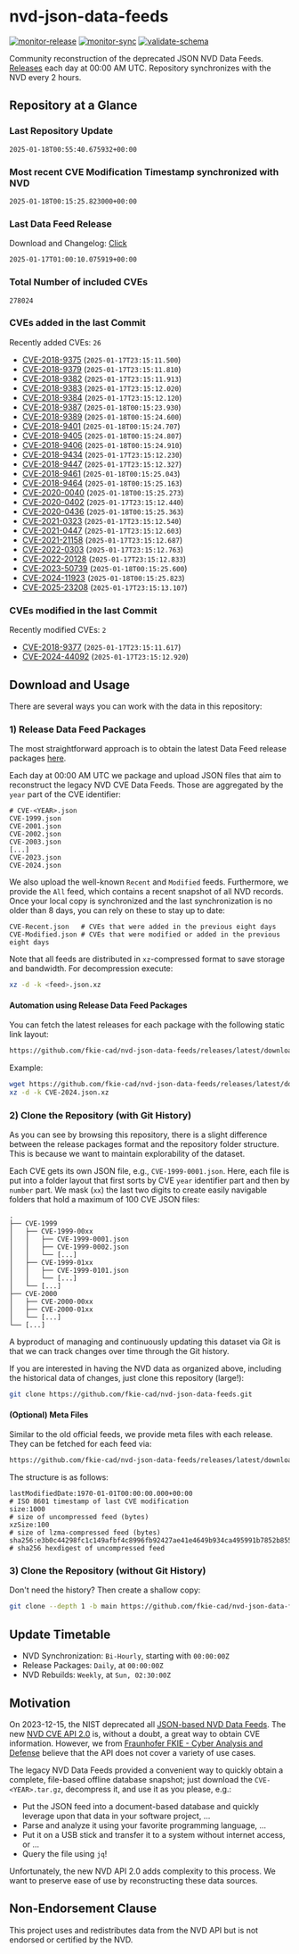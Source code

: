 # nvd-json-data-feeds

[![monitor-release](https://github.com/fkie-cad/nvd-json-data-feeds/actions/workflows/monitor_release.yml/badge.svg)](https://github.com/fkie-cad/nvd-json-data-feeds/actions/workflows/monitor_release.yml)
[![monitor-sync](https://github.com/fkie-cad/nvd-json-data-feeds/actions/workflows/monitor_sync.yml/badge.svg)](https://github.com/fkie-cad/nvd-json-data-feeds/actions/workflows/monitor_sync.yml)
[![validate-schema](https://github.com/fkie-cad/nvd-json-data-feeds/actions/workflows/validate_schema.yml/badge.svg)](https://github.com/fkie-cad/nvd-json-data-feeds/actions/workflows/validate_schema.yml)

Community reconstruction of the deprecated JSON NVD Data Feeds.
[Releases](https://github.com/fkie-cad/nvd-json-data-feeds/releases/latest) each day at 00:00 AM UTC.
Repository synchronizes with the NVD every 2 hours.

## Repository at a Glance

### Last Repository Update

```plain
2025-01-18T00:55:40.675932+00:00
```

### Most recent CVE Modification Timestamp synchronized with NVD

```plain
2025-01-18T00:15:25.823000+00:00
```

### Last Data Feed Release

Download and Changelog: [Click](https://github.com/fkie-cad/nvd-json-data-feeds/releases/latest)

```plain
2025-01-17T01:00:10.075919+00:00
```

### Total Number of included CVEs

```plain
278024
```

### CVEs added in the last Commit

Recently added CVEs: `26`

- [CVE-2018-9375](CVE-2018/CVE-2018-93xx/CVE-2018-9375.json) (`2025-01-17T23:15:11.500`)
- [CVE-2018-9379](CVE-2018/CVE-2018-93xx/CVE-2018-9379.json) (`2025-01-17T23:15:11.810`)
- [CVE-2018-9382](CVE-2018/CVE-2018-93xx/CVE-2018-9382.json) (`2025-01-17T23:15:11.913`)
- [CVE-2018-9383](CVE-2018/CVE-2018-93xx/CVE-2018-9383.json) (`2025-01-17T23:15:12.020`)
- [CVE-2018-9384](CVE-2018/CVE-2018-93xx/CVE-2018-9384.json) (`2025-01-17T23:15:12.120`)
- [CVE-2018-9387](CVE-2018/CVE-2018-93xx/CVE-2018-9387.json) (`2025-01-18T00:15:23.930`)
- [CVE-2018-9389](CVE-2018/CVE-2018-93xx/CVE-2018-9389.json) (`2025-01-18T00:15:24.600`)
- [CVE-2018-9401](CVE-2018/CVE-2018-94xx/CVE-2018-9401.json) (`2025-01-18T00:15:24.707`)
- [CVE-2018-9405](CVE-2018/CVE-2018-94xx/CVE-2018-9405.json) (`2025-01-18T00:15:24.807`)
- [CVE-2018-9406](CVE-2018/CVE-2018-94xx/CVE-2018-9406.json) (`2025-01-18T00:15:24.910`)
- [CVE-2018-9434](CVE-2018/CVE-2018-94xx/CVE-2018-9434.json) (`2025-01-17T23:15:12.230`)
- [CVE-2018-9447](CVE-2018/CVE-2018-94xx/CVE-2018-9447.json) (`2025-01-17T23:15:12.327`)
- [CVE-2018-9461](CVE-2018/CVE-2018-94xx/CVE-2018-9461.json) (`2025-01-18T00:15:25.043`)
- [CVE-2018-9464](CVE-2018/CVE-2018-94xx/CVE-2018-9464.json) (`2025-01-18T00:15:25.163`)
- [CVE-2020-0040](CVE-2020/CVE-2020-00xx/CVE-2020-0040.json) (`2025-01-18T00:15:25.273`)
- [CVE-2020-0402](CVE-2020/CVE-2020-04xx/CVE-2020-0402.json) (`2025-01-17T23:15:12.440`)
- [CVE-2020-0436](CVE-2020/CVE-2020-04xx/CVE-2020-0436.json) (`2025-01-18T00:15:25.363`)
- [CVE-2021-0323](CVE-2021/CVE-2021-03xx/CVE-2021-0323.json) (`2025-01-17T23:15:12.540`)
- [CVE-2021-0447](CVE-2021/CVE-2021-04xx/CVE-2021-0447.json) (`2025-01-17T23:15:12.603`)
- [CVE-2021-21158](CVE-2021/CVE-2021-211xx/CVE-2021-21158.json) (`2025-01-17T23:15:12.687`)
- [CVE-2022-0303](CVE-2022/CVE-2022-03xx/CVE-2022-0303.json) (`2025-01-17T23:15:12.763`)
- [CVE-2022-20128](CVE-2022/CVE-2022-201xx/CVE-2022-20128.json) (`2025-01-17T23:15:12.833`)
- [CVE-2023-50739](CVE-2023/CVE-2023-507xx/CVE-2023-50739.json) (`2025-01-18T00:15:25.600`)
- [CVE-2024-11923](CVE-2024/CVE-2024-119xx/CVE-2024-11923.json) (`2025-01-18T00:15:25.823`)
- [CVE-2025-23208](CVE-2025/CVE-2025-232xx/CVE-2025-23208.json) (`2025-01-17T23:15:13.107`)


### CVEs modified in the last Commit

Recently modified CVEs: `2`

- [CVE-2018-9377](CVE-2018/CVE-2018-93xx/CVE-2018-9377.json) (`2025-01-17T23:15:11.617`)
- [CVE-2024-44092](CVE-2024/CVE-2024-440xx/CVE-2024-44092.json) (`2025-01-17T23:15:12.920`)


## Download and Usage

There are several ways you can work with the data in this repository:

### 1) Release Data Feed Packages

The most straightforward approach is to obtain the latest Data Feed release packages [here](https://github.com/fkie-cad/nvd-json-data-feeds/releases/latest).

Each day at 00:00 AM UTC we package and upload JSON files that aim to reconstruct the legacy NVD CVE Data Feeds.
Those are aggregated by the `year` part of the CVE identifier:

```
# CVE-<YEAR>.json
CVE-1999.json
CVE-2001.json
CVE-2002.json
CVE-2003.json
[...]
CVE-2023.json
CVE-2024.json
```

We also upload the well-known `Recent` and `Modified` feeds.
Furthermore, we provide the `All` feed, which contains a recent snapshot of all NVD records.
Once your local copy is synchronized and the last synchronization is no older than 8 days, you can rely on these to stay up to date:

```plain
CVE-Recent.json   # CVEs that were added in the previous eight days
CVE-Modified.json # CVEs that were modified or added in the previous eight days
```

Note that all feeds are distributed in `xz`-compressed format to save storage and bandwidth.
For decompression execute:

```sh
xz -d -k <feed>.json.xz
```

#### Automation using Release Data Feed Packages

You can fetch the latest releases for each package with the following static link layout:

```sh
https://github.com/fkie-cad/nvd-json-data-feeds/releases/latest/download/CVE-<YEAR>.json.xz
```

Example:

```sh
wget https://github.com/fkie-cad/nvd-json-data-feeds/releases/latest/download/CVE-2024.json.xz
xz -d -k CVE-2024.json.xz
```

### 2) Clone the Repository (with Git History)

As you can see by browsing this repository, there is a slight difference between the release packages format and the repository folder structure.
This is because we want to maintain explorability of the dataset.

Each CVE gets its own JSON file, e.g., `CVE-1999-0001.json`.
Here, each file is put into a folder layout that first sorts by CVE `year` identifier part and then by `number` part.
We mask (`xx`) the last two digits to create easily navigable folders that hold a maximum of 100 CVE JSON files:

```plain
.
├── CVE-1999
│   ├── CVE-1999-00xx
│   │   ├── CVE-1999-0001.json
│   │   ├── CVE-1999-0002.json
│   │   └── [...]
│   ├── CVE-1999-01xx
│   │   ├── CVE-1999-0101.json
│   │   └── [...]
│   └── [...]
├── CVE-2000
│   ├── CVE-2000-00xx
│   ├── CVE-2000-01xx
│   └── [...]
└── [...]
```

A byproduct of managing and continuously updating this dataset via Git is that we can track changes over time through the Git history.

If you are interested in having the NVD data as organized above, including the historical data of changes, just clone this repository (large!):

```sh
git clone https://github.com/fkie-cad/nvd-json-data-feeds.git
```

#### (Optional) Meta Files

Similar to the old official feeds, we provide meta files with each release. They can be fetched for each feed via:

```sh
https://github.com/fkie-cad/nvd-json-data-feeds/releases/latest/download/CVE-<YEAR>.meta
```

The structure is as follows:

```plain
lastModifiedDate:1970-01-01T00:00:00.000+00:00                          # ISO 8601 timestamp of last CVE modification
size:1000                                                               # size of uncompressed feed (bytes)
xzSize:100                                                              # size of lzma-compressed feed (bytes)
sha256:e3b0c44298fc1c149afbf4c8996fb92427ae41e4649b934ca495991b7852b855 # sha256 hexdigest of uncompressed feed
```

### 3) Clone the Repository (without Git History)

Don't need the history? Then create a shallow copy:

```sh
git clone --depth 1 -b main https://github.com/fkie-cad/nvd-json-data-feeds.git
```


## Update Timetable

* NVD Synchronization: `Bi-Hourly`, starting with `00:00:00Z`
* Release Packages: `Daily`, at `00:00:00Z`
* NVD Rebuilds: `Weekly`, at `Sun, 02:30:00Z`


## Motivation

On 2023-12-15, the NIST deprecated all [JSON-based NVD Data Feeds](https://nvd.nist.gov/vuln/data-feeds#divRetirementBanner-1).
The new [NVD CVE API 2.0](https://nvd.nist.gov/developers/vulnerabilities) is, without a doubt, a great way to obtain CVE information.
However, we from [Fraunhofer FKIE - Cyber Analysis and Defense](https://www.fkie.fraunhofer.de/en/departments/cad.html) believe that the API does not cover a variety of use cases.

The legacy NVD Data Feeds provided a convenient way to quickly obtain a complete, file-based offline database snapshot; just download the `CVE-<YEAR>.tar.gz`, decompress it, and use it as you please, e.g.:

- Put the JSON feed into a document-based database and quickly leverage upon that data in your software project, ...
- Parse and analyze it using your favorite programming language, ...
- Put it on a USB stick and transfer it to a system without internet access, or ...
- Query the file using `jq`!

Unfortunately, the new NVD API 2.0 adds complexity to this process.
We want to preserve ease of use by reconstructing these data sources.

## Non-Endorsement Clause

This project uses and redistributes data from the NVD API but is not endorsed or certified by the NVD.